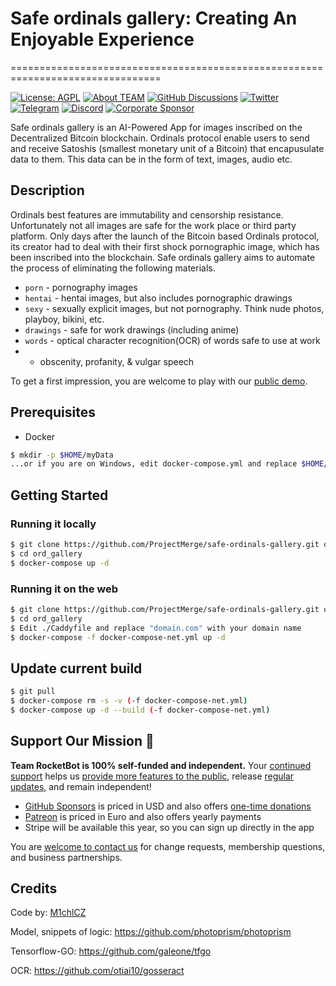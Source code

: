 # Safe ordinals gallery: Creating An Enjoyable Experience
================================================================================

[![License: AGPL](https://img.shields.io/badge/license-AGPL-blue.svg)](https://)
[![About TEAM](https://img.shields.io/badge/wiki-the%20team-4aa087.svg)](https://github.com/ProjectMerge/safe-ordinals-gallery/wiki/)
[![GitHub Discussions](https://img.shields.io/badge/ask-%20on%20github-4d6a91.svg)](https://github.com/ProjectMerge/safe-ordinals-gallery/discussions)
[![Twitter](https://img.shields.io/badge/follow%20on%20Twitter-@rocketbotpro-00acee.svg)](https://twitter.com/rocketbotpro)
[![Telegram](https://img.shields.io/badge/Join%20Telegram-ProjectMerge-00acee.svg)](https://t.me/ProjectMergeCommunity)
[![Discord](https://img.shields.io/badge/Join%20Discord-RocketBot-00acee.svg)](https://discord.gg/eA2JcKB6zC)
[![Corporate Sponsor](https://img.shields.io/badge/backed-by%20MergeBCDG%20USA%20LLC-4aa087.svg)](https://mergebcdg.com/)

Safe ordinals gallery is an AI-Powered App for images inscribed on the Decentralized Bitcoin blockchain. Ordinals protocol enable users to send and receive Satoshis (smallest monetary unit of a Bitcoin) that encapusulate data to them. This data can be in the form of text, images, audio etc.  

## Description

Ordinals best features are immutability and censorship resistance. Unfortunately not all images are safe for the work place or third party platform. Only days after the launch of the Bitcoin based Ordinals protocol, its creator had to deal with their first shock pornographic image, which has been inscribed into the blockchain. Safe ordinals gallery aims to automate the process of eliminating the following materials. 
- `porn` - pornography images
- `hentai` - hentai images, but also includes pornographic drawings
- `sexy` - sexually explicit images, but not pornography. Think nude photos, playboy, bikini, etc.
- `drawings` - safe for work drawings (including anime)
- `words` - optical character recognition(OCR) of words safe to use at work
- - obscenity, profanity, & vulgar speech

To get a first impression, you are welcome to play with our [public demo]([https://](https://gallery.rocketbot.pro/)).

## Prerequisites

- Docker

```bash
$ mkdir -p $HOME/myData
...or if you are on Windows, edit docker-compose.yml and replace $HOME/myData with /c/myData
```

## Getting Started ##

### Running it locally ###

```bash
$ git clone https://github.com/ProjectMerge/safe-ordinals-gallery.git ord_gallery
$ cd ord_gallery
$ docker-compose up -d
```

### Running it on the web ###

```bash
$ git clone https://github.com/ProjectMerge/safe-ordinals-gallery.git ord_gallery
$ cd ord_gallery
$ Edit ./Caddyfile and replace "domain.com" with your domain name
$ docker-compose -f docker-compose-net.yml up -d
```

## Update current build
```bash
$ git pull
$ docker-compose rm -s -v (-f docker-compose-net.yml)
$ docker-compose up -d --build (-f docker-compose-net.yml)
```

## Support Our Mission 💎 ##

**Team RocketBot is 100% self-funded and independent.** Your [continued support](https://) helps us [provide more features to the public](https://), release [regular updates](https://), and remain independent!

- [GitHub Sponsors](https://) is priced in USD and also offers [one-time donations](https://link.photoprism.app/donate)
- [Patreon](https://) is priced in Euro and also offers yearly payments
- Stripe will be available this year, so you can sign up directly in the app

You are [welcome to contact us](https://) for change requests, membership questions, and business partnerships.


## Credits

Code by: [M1chlCZ](https://github.com/M1chlCZ)

Model, snippets of logic: https://github.com/photoprism/photoprism

Tensorflow-GO: https://github.com/galeone/tfgo

OCR: https://github.com/otiai10/gosseract
